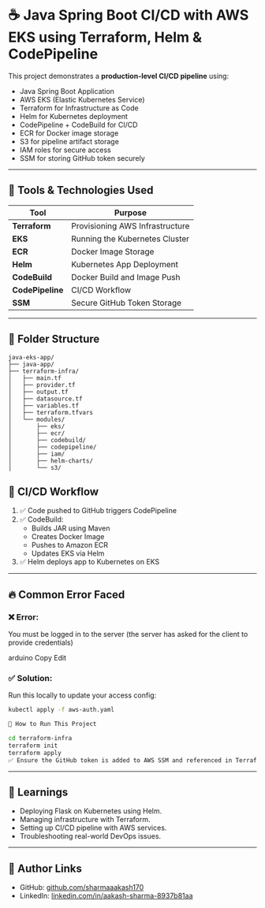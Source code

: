 # ☕ Java Spring Boot CI/CD with AWS EKS using Terraform, Helm & CodePipeline

This project demonstrates a **production-level CI/CD pipeline** using:
- Java Spring Boot Application
- AWS EKS (Elastic Kubernetes Service)
- Terraform for Infrastructure as Code
- Helm for Kubernetes deployment
- CodePipeline + CodeBuild for CI/CD
- ECR for Docker image storage
- S3 for pipeline artifact storage
- IAM roles for secure access
- SSM for storing GitHub token securely

---

## 🔧 Tools & Technologies Used

| Tool           | Purpose                                  |
|----------------|------------------------------------------|
| **Terraform**  | Provisioning AWS Infrastructure          |
| **EKS**        | Running the Kubernetes Cluster           |
| **ECR**        | Docker Image Storage                     |
| **Helm**       | Kubernetes App Deployment                |
| **CodeBuild**  | Docker Build and Image Push              |
| **CodePipeline**| CI/CD Workflow                          |
| **SSM**        | Secure GitHub Token Storage              |

---

## 📁 Folder Structure

```
java-eks-app/
├── java-app/               
├── terraform-infra/    
│   ├── main.tf             
│   ├── provider.tf             
│   ├── output.tf             
│   ├── datasource.tf             
│   ├── variables.tf             
│   ├── terraform.tfvars             
│   └── modules/
│       ├── eks/            
│       ├── ecr/         
│       ├── codebuild/      
│       ├── codepipeline/  
│       ├── iam/            
│       ├── helm-charts/   
│       └── s3/             
```

## 🔁 CI/CD Workflow

1. ✅ Code pushed to GitHub triggers CodePipeline
2. ✅ CodeBuild:
   - Builds JAR using Maven
   - Creates Docker Image
   - Pushes to Amazon ECR
   - Updates EKS via Helm
3. ✅ Helm deploys app to Kubernetes on EKS
---

## 🔥 Common Error Faced

### ❌ Error:
You must be logged in to the server (the server has asked for the client to provide credentials)

arduino
Copy
Edit

### ✅ Solution:
Run this locally to update your access config:
```bash
kubectl apply -f aws-auth.yaml

🚀 How to Run This Project

cd terraform-infra
terraform init
terraform apply
✅ Ensure the GitHub token is added to AWS SSM and referenced in Terraform. ✅ A Docker image will be built and pushed automatically.

```
---

## 🧠 Learnings

- Deploying Flask on Kubernetes using Helm.
- Managing infrastructure with Terraform.
- Setting up CI/CD pipeline with AWS services.
- Troubleshooting real-world DevOps issues.

---

## 📎 Author Links

- GitHub: [github.com/sharmaaakash170](https://github.com/sharmaaakash170)
- LinkedIn: [linkedin.com/in/aakash-sharma-8937b81aa](https://www.linkedin.com/in/aakash-sharma-8937b81aa/)

